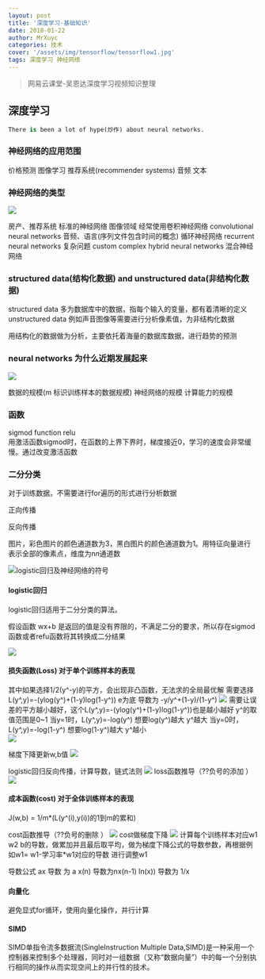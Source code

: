 ```yaml
---
layout: post
title: '深度学习-基础知识'
date: 2018-01-22
author: MrXuyc
categories: 技术
cover: '/assets/img/tensorflow/tensorflow1.jpg'
tags: 深度学习 神经网络
---
```

> 网易云课堂-吴恩达深度学习视频知识整理

## 深度学习
```python
There is been a lot of hype(炒作) about neural networks.
```
### 神经网络的应用范围
价格预测 图像学习 推荐系统(recommender systems) 音频 文本

### 神经网络的类型

![](/assets/img/tensorflow/data/deeplearning/1.jpg)

房产、推荐系统  标准的神经网络
图像领域 经常使用卷积神经网络 convolutional neural networks
音频、语言(序列文件包含时间的概念)  循环神经网络 recurrent neural networks
复杂问题 custom complex hybrid neural networks 混合神经网络

### structured data(结构化数据) and unstructured data(非结构化数据)

structured data 多为数据库中的数据，指每个输入的变量，都有着清晰的定义
unstructured data 例如声音图像等需要进行分析像素值，为非结构化数据

用结构化的数据做为分析，主要依托着海量的数据库数据，进行趋势的预测

### neural networks 为什么近期发展起来

![](/assets/img/tensorflow/data/deeplearning/2.jpg)

数据的规模(m 标识训练样本的数据规模)
神经网络的规模
计算能力的规模

### 函数
sigmod function
relu  
用激活函数sigmod时，在函数的上界下界时，梯度接近0，学习的速度会非常缓慢。通过改变激活函数

### 二分分类

对于训练数据，不需要进行for遍历的形式进行分析数据

正向传播

反向传播

图片，彩色图片的颜色通道数为3，黑白图片的颜色通道数为1。用特征向量进行表示全部的像素点，维度为n*n*通道数

![logistic回归及神经网络的符号](/assets/img/tensorflow/data/deeplearning/4.jpg)

#### logistic回归

logistic回归适用于二分分类的算法。

假设函数 wx+b 是返回的值是没有界限的，不满足二分的要求，所以存在sigmod函数或者refu函数将其转换成二分结果

![](/assets/img/tensorflow/data/deeplearning/5.jpg)

#### 损失函数(Loss) 对于单个训练样本的表现
其中如果选择1/2(y^-y)的平方，会出现非凸函数，无法求的全局最优解
需要选择L(y^,y)=-(ylog(y^)+(1-y)log(1-y^))                  e为底   导数为 -y/y^+(1-y)/(1-y^)
![](/assets/img/tensorflow/data/deeplearning/6.jpg)
需要让误差的平方越小越好，这个L(y^,y)=-(ylog(y^)+(1-y)log(1-y^))也是越小越好
y^的取值范围是0~1
当y=1时，L(y^,y)=-log(y^) 想要log(y^)越大 y^越大
当y=0时，L(y^,y)=-log(1-y^) 想要log(1-y^)越大 y^越小   
![](/assets/img/tensorflow/data/deeplearning/7.jpg)

梯度下降更新w,b值
![](/assets/img/tensorflow/data/deeplearning/8.jpg)

logistic回归反向传播，计算导数，链式法则
![](/assets/img/tensorflow/data/deeplearning/9.jpg)
loss函数推导（??负号的添加 ）
![](/assets/img/tensorflow/data/deeplearning/11.jpg)
#### 成本函数(cost) 对于全体训练样本的表现
J(w,b) = 1/m*(L(y^(i),y(i))的1到m的累和)

cost函数推导（??负号的删除 ）
![](/assets/img/tensorflow/data/deeplearning/12.jpg)
cost做梯度下降
![](/assets/img/tensorflow/data/deeplearning/10.jpg)
计算每个训练样本对应w1 w2 b的导数，做累加并且最后取平均，做为梯度下降公式的导数参数，再根据例如w1= w1-学习率*w1对应的导数 进行调整w1

导数公式
ax  导数 为 a
x(n)   导数为nx(n-1)
ln(x))  导数为  1/x

#### 向量化
避免显式for循环，使用向量化操作，并行计算
#### SIMD
SIMD单指令流多数据流(SingleInstruction Multiple Data,SIMD)是一种采用一个控制器来控制多个处理器，同时对一组数据（又称“数据向量”）中的每一个分别执行相同的操作从而实现空间上的并行性的技术。
